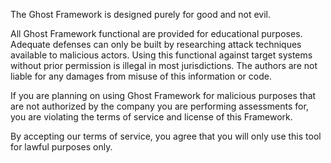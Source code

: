 The Ghost Framework is designed purely for good and not evil. 

All Ghost Framework functional are provided for educational purposes. Adequate defenses can only be built by researching attack techniques available to malicious actors. Using this functional against target systems without prior permission is illegal in most jurisdictions. The authors are not liable for any damages from misuse of this information or code.

If you are planning on using Ghost Framework for malicious purposes that are not authorized by the company you are performing assessments for, you are violating the terms of service and license of this Framework. 

By accepting our terms of service, you agree that you will only use this tool for lawful purposes only.
